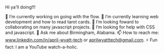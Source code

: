 Hi ya'll doing!!!

🔭 I’m currently working on going with the flow.
🌱 I’m currently learning web development and how to read tarot cards.
👯 I’m looking foward to collaborating on many javascript projects.
🤔 I’m looking for help with CSS and javascript.
💬 Ask me about Birmingham, Alabama.
📫 How to reach me: www.linkedin.com/in/april-wyatt-tech or aprilwyatttech@gmail.com.
⚡ Fun fact: I am a YouTube watch-a-holic.
